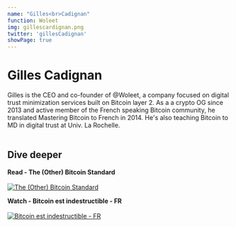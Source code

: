 ```yaml
---
name: "Gilles<br>Cadignan"
function: Woleet
img: gillescardignan.png
twitter: 'gillesCadignan'
showPage: true
---
```


# Gilles Cadignan
 
Gilles is the CEO and co-founder of @Woleet, a company focused on digital trust minimization services built on Bitcoin layer 2. As a a crypto OG since 2013 and active member of the French speaking Bitcoin community, he translated Mastering Bitcoin to French in 2014. He's also teaching Bitcoin to MD in digital trust at Univ. La Rochelle.
<br><br>

## Dive deeper


<div class="grid grid-cols-1 md:grid-cols-2 gap-5">
<div class="p-3 my-2">

**Read - The (Other) Bitcoin Standard** <br><br>
[ ![The (Other) Bitcoin Standard](/content/gilles_standard.png)](https://medium.com/@gillesCadignan/the-other-bitcoin-standard-226e743687dd/)
</div>

<div class="p-3 my-2">

**Watch - Bitcoin est indestructible - FR** <br><br>
[ ![Bitcoin est indestructible - FR](/content/gilles_bitcoin.png)](https://www.youtube.com/watch?v=r14_D2EbPqk/)
</div>

</div>

<br>



